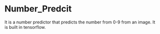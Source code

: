 # Number_Predcit
It is a number predictor that predicts the number from 0-9 from an image. It is built in tensorflow.
